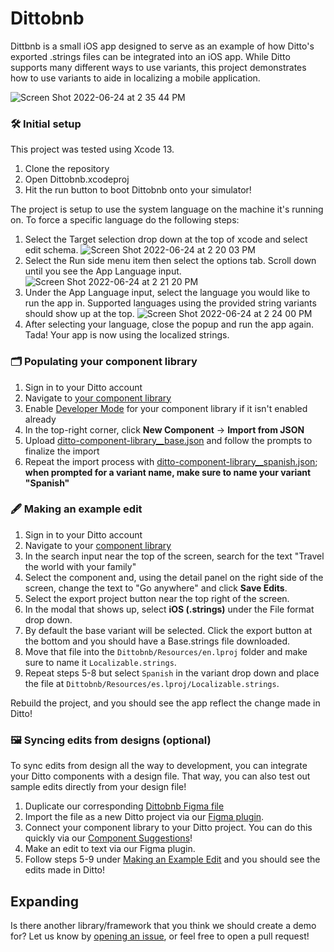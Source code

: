 # Dittobnb

Dittbnb is a small iOS app designed to serve as an example of how Ditto's exported .strings files can be integrated into an iOS app. While Ditto supports many different ways to use variants, this project demonstrates how to use variants to aide in localizing a mobile application.

![Screen Shot 2022-06-24 at 2 35 44 PM](https://user-images.githubusercontent.com/19922122/175696064-a6d5fed4-7bb5-41bf-9c16-18247927a1d9.png)

### 🛠 Initial setup

This project was tested using Xcode 13.

1. Clone the repository
2. Open Dittobnb.xcodeproj
3. Hit the run button to boot Dittobnb onto your simulator!

The project is setup to use the system language on the machine it's running on. To force a specific language do the following steps:

1. Select the Target selection drop down at the top of xcode and select edit schema.
   ![Screen Shot 2022-06-24 at 2 20 03 PM](https://user-images.githubusercontent.com/19922122/175680740-f8381319-e57c-4ee1-b6fe-2441c8611330.png)
2. Select the Run side menu item then select the options tab. Scroll down until you see the App Language input.
   ![Screen Shot 2022-06-24 at 2 21 20 PM](https://user-images.githubusercontent.com/19922122/175683867-007d2890-63cf-401f-86cf-cb388e02fcf8.png)
3. Under the App Language input, select the language you would like to run the app in. Supported languages using the provided string variants should show up at the top.
   ![Screen Shot 2022-06-24 at 2 24 00 PM](https://user-images.githubusercontent.com/19922122/175690354-b495af41-417f-4bbf-8e6a-2dd8a50e075d.png)
4. After selecting your language, close the popup and run the app again. Tada! Your app is now using the localized strings.

### 🗂 Populating your component library

1. Sign in to your Ditto account
2. Navigate to [your component library](https://app.dittowords.com/components/all)
3. Enable [Developer Mode](https://www.dittowords.com/docs/ditto-developer-mode) for your component library if it isn't enabled already
4. In the top-right corner, click **New Component** -> **Import from JSON**
5. Upload [ditto-component-library\_\_base.json](ditto/ditto-component-library__base.json) and follow the prompts to finalize the import
6. Repeat the import process with [ditto-component-library\_\_spanish.json](ditto/ditto-component-library__spanish.json); **when prompted for a variant name, make sure to name your variant "Spanish"**

### 🖋 Making an example edit

1. Sign in to your Ditto account
2. Navigate to your [component library](https://app.dittowords.com/components/all)
3. In the search input near the top of the screen, search for the text "Travel the world with your family"
4. Select the component and, using the detail panel on the right side of the screen, change the text to "Go anywhere" and click **Save Edits**.
5. Select the export project button near the top right of the screen.
6. In the modal that shows up, select **iOS (.strings)** under the File format drop down.
7. By default the base variant will be selected. Click the export button at the bottom and you should have a Base.strings file downloaded.
8. Move that file into the `Dittobnb/Resources/en.lproj` folder and make sure to name it `Localizable.strings`.
9. Repeat steps 5-8 but select `Spanish` in the variant drop down and place the file at `Dittobnb/Resources/es.lproj/Localizable.strings`.

Rebuild the project, and you should see the app reflect the change made in Ditto!

### 🖼 Syncing edits from designs (optional)

To sync edits from design all the way to development, you can integrate your Ditto components with a design file. That way, you can also test out sample edits directly from your design file!

1. Duplicate our corresponding [Dittobnb Figma file](https://www.figma.com/community/file/956627227087012313)
2. Import the file as a new Ditto project via our [Figma plugin](https://www.figma.com/community/plugin/798826066406007173/%E2%9C%8D%EF%B8%8F-Ditto-%7C-collaborate-on-copy).
3. Connect your component library to your Ditto project. You can do this quickly via our [Component Suggestions](https://www.dittowords.com/blog/introducing-component-suggestions)!
4. Make an edit to text via our Figma plugin.
5. Follow steps 5-9 under [Making an Example Edit](https://github.com/dittowords/ditto-ios-demo#-making-an-example-edit) and you should see the edits made in Ditto!

## Expanding

Is there another library/framework that you think we should create a demo for? Let us know by [opening an issue](https://github.com/dittowords/ditto-ios-demo/issues/new), or feel free to open a pull request!
